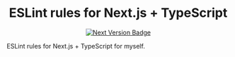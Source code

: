 <div align="center">
  <!-- タイトル -->
  <h1>
    ESLint rules for Next.js + TypeScript
  </h1>
  <!-- バッジ一覧 -->
  <span>
    <!-- Next -->
    <a href="https://github.com/vercel/next.js/">
      <img
        src="https://img.shields.io/npm/v/next?logo=Next.js&label=Next.js"
        alt="Next Version Badge"
      >
    </a>
  </span>
</div>

ESLint rules for Next.js + TypeScript for myself.
